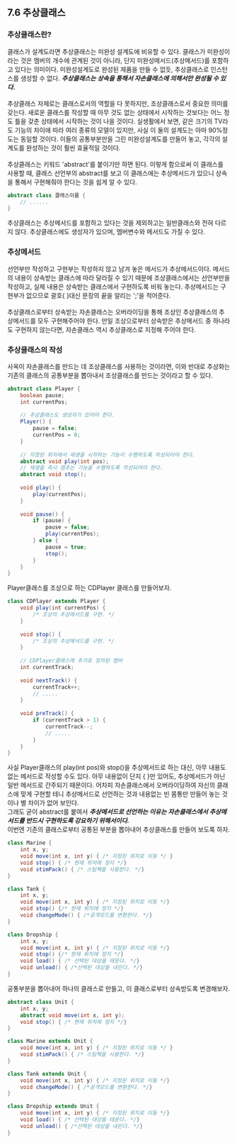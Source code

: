 ## 7.6 추상클래스

### 추상클래스란?
클래스가 설계도라면 추상클래스는 미완성 설계도에 비유할 수 있다. 클래스가 미완성이라는 것은 멤버의 개수에 관계된 것이 아니라, 단지 미완성메서드(추상메서드)를
포함하고 있다는 의미이다.
미완성설계도로 완성된 제품을 만들 수 없듯, 추상클래스로 인스턴스를 생성할 수 없다. 
***추상클래스는 상속을 통해서 자손클래스에 의해서만 완성될 수 있다.***<br>
<br>
추상클래스 자체로는 클래스로서의 역할을 다 못하지만, 조상클래스로서 중요한 의미를 갖는다. 새로운 클래스를 작성할 때 아무 것도 없는 상태에서 
시작하는 것보다는 어느 정도 틀을 갖춘 상태에서 시작하는 것이 나을 것이다.
실생활에서 보면, 같은 크기의 TV라도 기능의 차이에 따라 여러 종류의 모델이 있지만, 사실 이 둘의 설계도는 아마 90%정도는 동일할 것이다.
이들의 공통부분만을 그린 미완성설계도를 만들어 놓고, 각각의 설계도를 완성하는 것이 훨씬 효율적일 것이다.<br>
<br>
추상클래스는 키워드 'abstract'를 붙이기만 하면 된다. 이렇게 함으로써 이 클래스를 사용할 때, 클래스 선언부의 abstract를 보고 이 클래스에는
추상메서드가 있으니 상속을 통해서 구현해줘야 한다는 것을 쉽게 알 수 있다.
```java
abstract class 클래스이름 {
    // ......
}
```
추상클래스는 추상메서드를 포함하고 있다는 것을 제외하고는 일반클래스와 전혀 다르지 않다. 추상클래스에도 생성자가 있으며, 멤버변수와 메서드도 가질 수 있다.

### 추상메서드
선언부만 작성하고 구현부는 작성하지 않고 남겨 놓은 메서드가 추상메서드이다. 메서드의 내용이 상속받는 클래스에 따라 달라질 수 있기 때문에
조상클래스에서는 선언부만을 작성하고, 실제 내용은 상속받는 클래스에서 구현하도록 비워 놓는다. 추상메서드는 구현부가 없으므로 괄호{ }대신
문장의 끝을 알리는 ';'을 적어준다.<br>
<br>
추상클래스로부터 상속받는 자손클래스는 오버라이딩을 통해 조상인 추상클래스의 추상메서드를 모두 구현해주어야 한다. 만일 조상으로부터 상속받은
추상메서드 중 하나라도 구현하지 않는다면, 자손클래스 역시 추상클래스로 지정해 주어야 한다.

### 추상클래스의 작성
사옥이 자손클래스를 만드는 데 조상클래스를 사용하는 것이라면, 이와 반대로 추상화는 기존의 클래스의 공통부분을 뽑아내서 조상클래스를 만드는 것이라고
할 수 있다.
```java
abstract class Player {
    boolean pause;
    int currentPos;
    
    // 추상클래스도 생성자가 있어야 한다.
    Player() {  
        pause = false;
        currentPos = 0;
    }
    
    // 지정된 위치에서 재생을 시작하는 기능이 수행하도록 작성되어야 한다.
    abstract void play(int pos);
    // 재생을 즉시 멈추는 기능을 수행하도록 작성되어야 한다.
    abstract void stop();
    
    void play() {
        play(currentPos);
    }
    
    void pause() {
        if (pause) {
            pause = false;
            play(currentPos);
        } else {
            pause = true;
            stop();
        }
    }
}
```
Player클래스를 조상으로 하는 CDPlayer 클래스를 만들어보자.
```java
class CDPlayer extends Player {
    void play(int currentPos) {
        /* 조상의 추상메서드를 구현. */
    }
    
    void stop() {
        /* 조상의 추상메서드를 구현. */
    }
    
    // CDPlayer클래스에 추가로 정의된 멤버
    int currentTrack;
    
    void nextTrack() {
        currentTrack++;
        // .....
    }
    
    void preTrack() {
        if (currentTrack > 1) {
            currentTrack--;
            // .....
        }
    }
}
```
사실 Player클래스의 play(int pos)와 stop()을 추상메서드로 하는 대신, 아무 내용도 없는 메서드로 작성할 수도 있다. 아무 내용없이
단지 { }만 있어도, 추상메서드가 아닌 일반 메서드로 간주되기 때문이다. 어차피 자손클래스에서 오버라이딩하여 자신의 클래스에 맞게 구현할 테니 추상메서드로 
선언하는 것과 내용없는 빈 몸통만 만들어 놓는 것이나 별 차이가 없어 보인다.<br>
그래도 굳이 abstract를 붙여서 ***추상메서드로 선언하는 이유는 자손클래스에서 추상메서드를 반드시 구현하도록 강요하기 위해서이다.***<br>
이번엔 기존의 클래스로부터 공통된 부분을 뽑아내어 추상클래스를 만들어 보도록 하자.
```java
class Marine {
    int x, y;
    void move(int x, int y) { /* 지정된 위치로 이동 */ }
    void stop() { /* 현재 위치에 정지 */}
    void stimPack() { /* 스팀팩을 사용한다. */}
}

class Tank {
    int x, y;
    void move(int x, int y) { /* 지정된 위치로 이동 */}
    void stop() {/* 현재 위치에 정지 */}
    void changeMode() { /*공격모드를 변환한다. */}
}

class Dropship {
    int x, y;
    void move(int x, int y) { /* 지정된 위치로 이동 */}
    void stop() {/* 현재 위치에 정지 */}
    void load() { /* 선택된 대상을 태운다. */}
    void unload() { /*선택된 대상을 내린다. */}
}
```
공통부분을 뽑아내어 하나의 클래스로 만들고, 이 클래스로부터 상속받도록 변경해보자.
```java
abstract class Unit {
    int x, y;
    abstract void move(int x, int y);
    void stop() { /* 현재 위치에 정지 */}
}

class Marine extends Unit {
    void move(int x, int y) { /* 지정된 위치로 이동 */ }
    void stimPack() { /* 스팀팩을 사용한다. */}
}

class Tank extends Unit {
    void move(int x, int y) { /* 지정된 위치로 이동 */}
    void changeMode() { /*공격모드를 변환한다. */}
}

class Dropship extends Unit {
    void move(int x, int y) { /* 지정된 위치로 이동 */}
    void load() { /* 선택된 대상을 태운다. */}
    void unload() { /*선택된 대상을 내린다. */}
}
```
